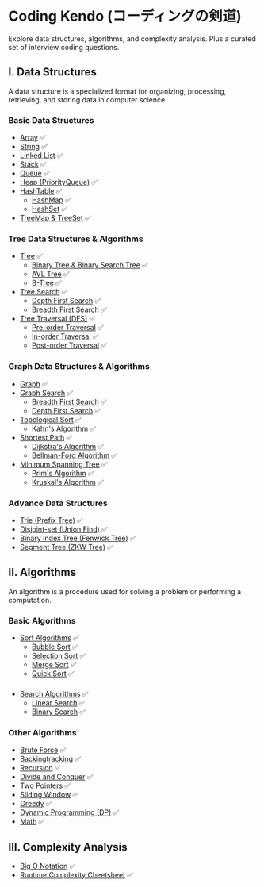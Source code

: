 # Coding Kendo (コーディングの剣道)

Explore data structures, algorithms, and complexity analysis. Plus a curated set of interview coding questions.

## I. Data Structures

A data structure is a specialized format for organizing, processing, retrieving, and storing data in computer science.

### Basic Data Structures
- [Array](./data_structures/basic/array.md) ✅
- [String](./data_structures/basic/string.md) ✅
- [Linked List](./data_structures/basic/linkedlist.md) ✅
- [Stack](./data_structures/basic/stack.md) ✅
- [Queue](./data_structures/basic/queue.md) ✅
- [Heap (PriorityQueue)](./data_structures/basic/heap.md) ✅
- [HashTable](./data_structures/basic/hashtable.md) ✅
  - [HashMap](./data_structures/basic/hashmap.md) ✅
  - [HashSet](./data_structures/basic/hashset.md) ✅
- [TreeMap & TreeSet](./data_structures/basic/treemap.md) ✅

### Tree Data Structures & Algorithms
- [Tree](./data_structures/tree/tree.md) ✅
  - [Binary Tree & Binary Search Tree](./data_structures/tree/binary_tree.md) ✅
  - [AVL Tree](./data_structures/tree/avl_tree.md) ✅
  - [B-Tree](./data_structures/tree/b_tree.md) ✅
- [Tree Search](./data_structures/tree/tree_search.md) ✅
  - [Depth First Search](./data_structures/tree/tree_search.md#depth-first-search-dfs) ✅
  - [Breadth First Search](./data_structures/tree/tree_search.md#breadth-first-search-bfs) ✅
- [Tree Traversal (DFS)](./data_structures/tree/tree_traversal.md) ✅
  - [Pre-order Traversal](./data_structures/tree/tree_traversal.md#i-pre-order-traversal) ✅
  - [In-order Traversal](./data_structures/tree/tree_traversal.md#ii-in-order-traversal) ✅
  - [Post-order Traversal](./data_structures/tree/tree_traversal.md#iii-post-order-traversal) ✅

### Graph Data Structures & Algorithms
- [Graph](./data_structures/graph/graph.md) ✅
- [Graph Search](./data_structures/graph/graph_search.md#graph_search.md) ✅
  - [Breadth First Search](./data_structures/graph/graph_search.md#i-breadth-first-search-bfs) ✅
  - [Depth First Search](./data_structures/graph/graph_search.md#ii-depth-first-search-dfs) ✅
- [Topological Sort](./data_structures/graph/topological_sort.md) ✅
  - [Kahn's Algorithm](./data_structures/graph/topological_sort.md#kahns-algorithm)  ✅
- [Shortest Path](./data_structures/graph/shortest_path.md) ✅
  - [Dijkstra's Algorithm](./data_structures/graph/shortest_path.md#dijkstras-algorithm) ✅
  - [Bellman-Ford Algorithm](./data_structures/graph/shortest_path.md#bellman-ford-algorithm) ✅
- [Minimum Spanning Tree](./data_structures/graph/minimum_spanning_tree.md) ✅
  - [Prim's Algorithm](./data_structures/graph/minimum_spanning_tree.md#prims-algorithm) ✅
  - [Kruskal's Algorithm](./data_structures/graph/minimum_spanning_tree.md#kruskals-algorithm) ✅

### Advance Data Structures
- [Trie (Prefix Tree)](./data_structures/advance/trie.md)  ✅
- [Disjoint-set (Union Find)](./data_structures/advance/union_find.md) ✅
- [Binary Index Tree (Fenwick Tree)](./data_structures/advance/binary_index_tree.md) ✅
- [Segment Tree (ZKW Tree)](./data_structures/advance/segment_tree.md) ✅

## II. Algorithms

An algorithm is a procedure used for solving a problem or performing a computation.

### Basic Algorithms
- [Sort Algorithms](./algorithms/basic/sort_algorithms.md) ✅
  - [Bubble Sort](./algorithms/basic/sort_algorithms.md#i-bubble-sort) ✅
  - [Selection Sort](./algorithms/basic/sort_algorithms.md#ii-selection-sort) ✅
  - [Merge Sort](./algorithms/basic/sort_algorithms.md#iii-merge-sort) ✅
  - [Quick Sort](./algorithms/basic/sort_algorithms.md#iv-quick-sort) ✅
 
###
- [Search Algorithms](./algorithms/basic/search_algorithms.md) ✅
  - [Linear Search](./algorithms/basic/search_algorithms.md#i-linear-search) ✅
  - [Binary Search](./algorithms/basic/search_algorithms.md#ii-binary-search) ✅

### Other Algorithms
- [Brute Force](./algorithms/others/bruteforce.md) ✅
- [Backingtracking](./algorithms/others/backtracking.md) ✅
- [Recursion](./algorithms/others/recursion.md) ✅
- [Divide and Conquer](./algorithms/others/divide_and_conque.md) ✅
- [Two Pointers](./algorithms/others/two_pointers.md) ✅
- [Sliding Window](./algorithms/others/sliding_window.md) ✅
- [Greedy](./algorithms/others/greedy.md) ✅
- [Dynamic Programming (DP)](./algorithms/others/dynamic_programming.md) ✅
- [Math](./algorithms/others/math.md) ✅

## III. Complexity Analysis
- [Big O Notation](./algorithms/BigONotation.md) ✅
- [Runtime Complexity Cheetsheet](./algorithms/CommonRuntime.md) ✅
